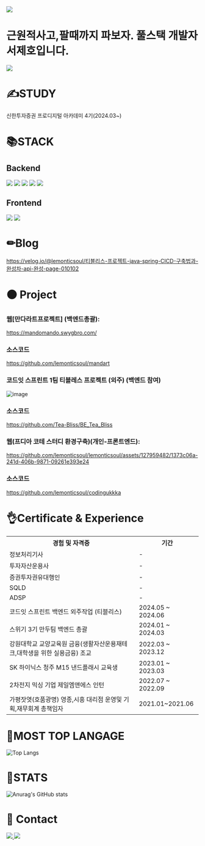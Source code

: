 
<img src="https://capsule-render.vercel.app/api?type=waving&color=#7FDBFF&height=200&section=header&text=lemonticsoul&fontSize=70" />

# **근원적사고,팔때까지 파보자. 풀스택 개발자 서제호입니다.**




<a href="https://hits.seeyoufarm.com"><img src="https://hits.seeyoufarm.com/api/count/incr/badge.svg?url=https%3A%2F%2Fgithub.com%2Flemonticsoul&count_bg=%233DBCC8&title_bg=%23555555&icon=&icon_color=%23E7E7E7&title=hits&edge_flat=false"/></a>


# ✍STUDY

신한투자증권 프로디지털 아카데미 4기(2024.03~)


# 📚STACK

## Backend
<img src="https://img.shields.io/badge/spring boot-6DB33F?style=for-the-badge&logo=spring boot&logoColor=white"> <img src="https://img.shields.io/badge/python -3776AB?style=for-the-badge&logo=python&logoColor=white"> <img src="https://img.shields.io/badge/pytorch-EE4C2C?style=for-the-badge&logo=pytorch&logoColor=white"> <img src="https://img.shields.io/badge/R-276DC3?style=for-the-badge&logo=R&logoColor=white"> <img src="https://img.shields.io/badge/mariadb-1F305F?style=for-the-badge&logo=mariadb&logoColor=white"> 

## Frontend
<img src="https://img.shields.io/badge/react-61DAFB?style=for-the-badge&logo=react&logoColor=white"> <img src="https://img.shields.io/badge/javascript-F7DF1E?style=for-the-badge&logo=javascript&logoColor=white"> 


# ✏Blog


https://velog.io/@lemonticsoul/티블리스-프로젝트-java-spring-CICD-구축법과-완성차-api-완성-page-010102

# ⚫ Project

### 웹[만다라트프로젝트] (백엔드총괄):
https://mandomando.swygbro.com/

### 소스코드
https://github.com/lemonticsoul/mandart

### 코드잇 스프린트 1팀 티블레스 프로젝트 (외주) (백엔드 참여)

![image](https://github.com/lemonticsoul/lemonticsoul/assets/127959482/1ab2833e-b728-44f6-8618-67ebf6508907)

### 소스코드

https://github.com/Tea-Bliss/BE_Tea_Bliss

### 웹(프디아 코테 스터디 환경구축)(개인-프론트엔드):


https://github.com/lemonticsoul/lemonticsoul/assets/127959482/1373c06a-241d-406b-9871-09261e393e24


### 소스코드
https://github.com/lemonticsoul/codingukkka


# 👌Certificate & Experience

<table>
  <tr>
    <th>경험 및 자격증</th>
    <th>기간</th>
  </tr>
  <tr>
    <td>정보처리기사</td>
    <td>-</td>
  </tr>
  <tr>
    <td>투자자산운용사</td>
    <td>-</td>
  </tr>
  <tr>
    <td>증권투자권유대행인</td>
    <td>-</td>
  </tr>
  <tr>
    <td>SQLD</td>
    <td>-</td>
  </tr>
  <tr>
    <td>ADSP</td>
    <td>-</td>
  </tr>
  <tr>
    <td>코드잇 스프린트 백엔드 외주작업 (티블리스)</td>
    <td>2024.05 ~ 2024.06</td>
  </tr>
   <tr>
    <td>스위기 3기 만두팀 백엔드 총괄</td>
    <td>2024.01 ~ 2024.03</td>
  </tr>
  <tr>
    <td>강원대학교 교양교육원 금융(생활자산운용재테크,대학생을 위한 실용금융) 조교</td>
    <td>2022.03 ~ 2023.12</td>
  </tr>
  <tr>
    <td>SK 하이닉스 청주 M15 낸드플래시 교육생 </td>
    <td>2023.01 ~ 2023.03</td>
  </tr>
  <tr>
    <td>2차전지 믹싱 기업 제일엠앤에스 인턴</td>
    <td>2022.07 ~ 2022.09</td>
  </tr>
  <tr>
    <td>가평잣엿(호품광명) 영종,시흥 대리점 운영및 기획,재무회계 총책임자</td>
    <td>2021.01~2021.06</td>
  </tr>
</table>


# 📍MOST TOP LANGAGE

![Top Langs](https://github-readme-stats.vercel.app/api/top-langs/?username=lemonticsoul&layout=compact&theme=dracula)


# 💁STATS

![Anurag's GitHub stats](https://github-readme-stats.vercel.app/api?username=lemonticsoul&show_icons=true&theme=dracula)


# 🙏 Contact
<a href="mailto:sjho714@naver.com">
   <img src="https://img.shields.io/badge/Gmail-d14836?style=flat-square&logo=Gmail&logoColor=white&link=sjho714@naver.com"/>
</a>





<img src="https://capsule-render.vercel.app/api?type=waving&color=#7FDBFF&height=200&section=footer&text=lemonticsoul&fontSize=70" />
